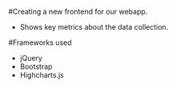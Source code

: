 #Creating a new frontend for our webapp.
- Shows key metrics about the data collection.

#Frameworks used
- jQuery
- Bootstrap
- Highcharts.js

